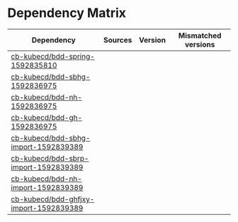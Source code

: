 # Dependency Matrix

Dependency | Sources | Version | Mismatched versions
---------- | ------- | ------- | -------------------
[cb-kubecd/bdd-spring-1592835810](https://github.com/cb-kubecd/bdd-spring-1592835810.git) |  | []() | 
[cb-kubecd/bdd-sbhg-1592836975](https://github.com/cb-kubecd/bdd-sbhg-1592836975.git) |  | []() | 
[cb-kubecd/bdd-nh-1592836975](https://github.com/cb-kubecd/bdd-nh-1592836975.git) |  | []() | 
[cb-kubecd/bdd-gh-1592836975](https://github.com/cb-kubecd/bdd-gh-1592836975.git) |  | []() | 
[cb-kubecd/bdd-sbhg-import-1592839389](https://github.com/cb-kubecd/bdd-sbhg-import-1592839389.git) |  | []() | 
[cb-kubecd/bdd-sbrp-import-1592839389](https://github.com/cb-kubecd/bdd-sbrp-import-1592839389.git) |  | []() | 
[cb-kubecd/bdd-nh-import-1592839389](https://github.com/cb-kubecd/bdd-nh-import-1592839389.git) |  | []() | 
[cb-kubecd/bdd-ghfjxy-import-1592839389](https://github.com/cb-kubecd/bdd-ghfjxy-import-1592839389.git) |  | []() | 
